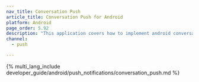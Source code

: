 ```yaml
---
nav_title: Conversation Push
article_title: Conversation Push for Android
platform: Android
page_order: 5.92
description: "This application covers how to implement android conversation push in your Android application."
channel:
  - push

---
```


{% multi_lang_include developer_guide/android/push_notifications/conversation_push.md %}
